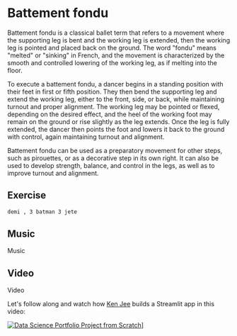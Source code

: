 # Battement fondu

Battement fondu is a classical ballet term that refers to a movement where the supporting leg is bent and the working leg is extended, then the working leg is pointed and placed back on the ground. The word "fondu" means "melted" or "sinking" in French, and the movement is characterized by the smooth and controlled lowering of the working leg, as if melting into the floor.

To execute a battement fondu, a dancer begins in a standing position with their feet in first or fifth position. They then bend the supporting leg and extend the working leg, either to the front, side, or back, while maintaining turnout and proper alignment. The working leg may be pointed or flexed, depending on the desired effect, and the heel of the working foot may remain on the ground or rise slightly as the leg extends. Once the leg is fully extended, the dancer then points the foot and lowers it back to the ground with control, again maintaining turnout and alignment.

Battement fondu can be used as a preparatory movement for other steps, such as pirouettes, or as a decorative step in its own right. It can also be used to develop strength, balance, and control in the legs, as well as to improve turnout and alignment.




## **Exercise**

```bash
demi , 3 batman 3 jete
```

## **Music**

Music

## **Video**

Video

Let's follow along and watch how [Ken Jee](https://www.youtube.com/c/KenJee1) builds a Streamlit app in this video:

[![Data Science Portfolio Project from Scratch](https://img.youtube.com/vi/Yk-unX4KnV4/0.jpg)](<https://www.youtube.com/watch?v=Yk-unX4KnV4>)]
